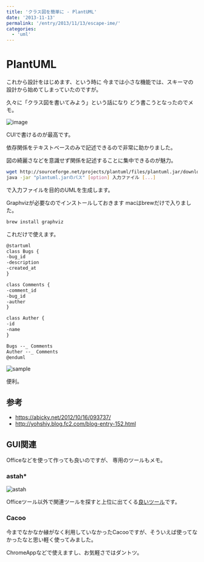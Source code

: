 ```yaml
---
title: 'クラス図を簡単に - PlantUML'
date: '2013-11-13'
permalink: '/entry/2013/11/13/escape-ime/'
categories:
  - 'uml'
---
```


# PlantUML

これから設計をはじめます、という時に
今までは小さな機能では、スキーマの設計から始めてしまっていたのですが。

久々に「クラス図を書いてみよう」という話になり
どう書こうとなったのでメモ。

![image](http://plantuml.sourceforge.net/logoc.png)

CUIで書けるのが最高です。

依存関係をテキストベースのみで記述できるので非常に助かりました。

図の綺麗さなどを意識せず関係を記述することに集中できるのが魅力。

```bash
wget http://sourceforge.net/projects/plantuml/files/plantuml.jar/download -O plantuml.jar
java -jar "plantuml.jarのパス" [option] 入力ファイル [...]
```

で入力ファイルを目的のUMLを生成します。

Graphvizが必要なのでインストールしておきます
macはbrewだけで入りました。

```bash
brew install graphviz
```

これだけで使えます。

```markdown
@startuml
class Bugs {
-bug_id
-description
-created_at
}

class Comments {
-comment_id
-bug_id
-auther
}

class Auther {
-id
-name
}

Bugs --_ Comments
Auther --_ Comments
@enduml
```

![sample](https://dl.dropboxusercontent.com/u/9060848/PlantUML/PlantUML.png)

便利。

## 参考

- <https://abicky.net/2012/10/16/093737/>
- <http://yohshiy.blog.fc2.com/blog-entry-152.html>

## GUI関連

Officeなどを使って作っても良いのですが、
専用のツールもメモ。

### astah\*

![astah](http://astah-cdn2.change-vision.com/ja/images/stories/logo/astah_community_rectangle_m.png.pagespeed.ce.C-174ew438.png)

Officeツール以外で関連ツールを探すと上位に出てくる[良いツール](http://astah.change-vision.com/ja/product/astah-community.html)です。

### Cacoo

今までなかなか縁がなく利用していなかったCacooですが、そういえば使ってなかったなと思い軽く使ってみました。

ChromeAppなどで使えますし、お気軽さではダントツ。
